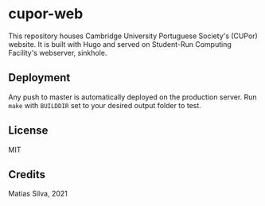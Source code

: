 # cupor-web

This repository houses Cambridge University Portuguese Society's (CUPor) website. It is built with Hugo and served on Student-Run Computing Facility's webserver, sinkhole.

## Deployment

Any push to master is automatically deployed on the production server. Run `make` with `BUILDDIR` set to your desired output folder to test.

## License

MIT

## Credits

Matias Silva, 2021